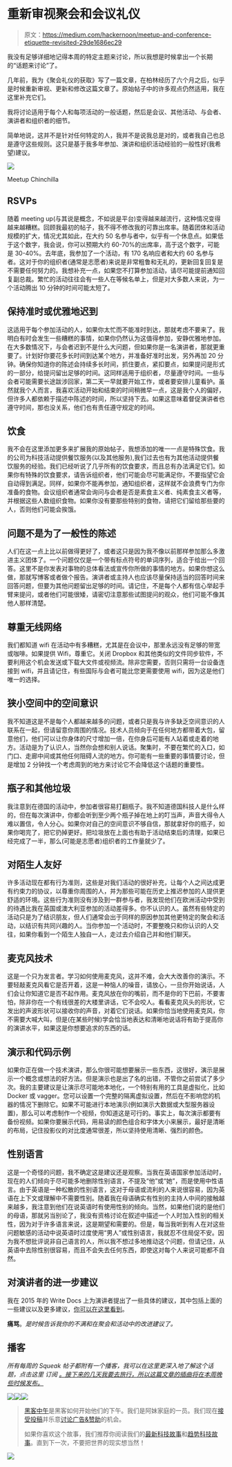 # 重新审视聚会和会议礼仪

> 原文：<https://medium.com/hackernoon/meetup-and-conference-etiquette-revisited-29de1686ec29>

我没有足够详细地记得本周的特定主题来讨论，所以我想是时候拿出一个长期的“话题来讨论”了。

几年前，我为《聚会礼仪的获取》写了一篇文章，在柏林经历了六个月之后，似乎是时候重新审视、更新和修改这篇文章了。原始帖子中的许多观点仍然适用，我在这里补充它们。

我将讨论适用于每个人和每项活动的一般话题，然后是会议、其他活动、与会者、演讲者和组织者的细节。

简单地说，这并不是针对任何特定的人，我并不是说我总是对的，或者我自己也总是遵守这些规则。这只是基于我多年参加、演讲和组织活动经验的一般性好(我希望)建议。

![](img/5bf561db6d135f30749de8339abb656a.png)

Meetup Chinchilla

## RSVPs

随着 meeting up(与其说是概念，不如说是平台)变得越来越流行，这种情况变得越来越糟糕。回顾我最初的帖子，我不得不修改我的可靠出席率。随着团体和活动规模的扩大，情况尤其如此，在大约 50 名参与者中，似乎有一个休息点。如果低于这个数字，我会说，你可以预期大约 60-70%的出席率，高于这个数字，可能是 30-40%。去年底，我参加了一个活动，有 170 名响应者和大约 60 名参与者。这对于你的组织者(通常是志愿者)来说是非常粗鲁和无礼的，更新回复回复是不需要任何努力的。我想补充一点，如果您不打算参加活动，请尽可能提前通知回复副总裁。繁忙的活动往往会有一些人在等候名单上，但是对大多数人来说，为一个活动腾出 10 分钟的时间可能太短了。

## 保持准时或优雅地迟到

这适用于每个参加活动的人，如果你太忙而不能准时到达，那就考虑不要来了。我明白有时会发生一些糟糕的事情，如果你仍然认为这值得参加，安静优雅地参加。在大多数情况下，与会者迟到不是什么大问题，但如果你是一名演讲者，那就更重要了。计划好你要花多长时间到达某个地方，并准备好准时出发，另外再加 20 分钟。确保你知道你的陈述会持续多长时间，抓住要点，紧扣要点，如果提问是形式的一部分，给提问留出足够的时间。这同样适用于组织者，尽量遵守时间。一些与会者可能需要长途跋涉回家，第二天一早就要开始工作，或者要安排儿童看护。虽然就我个人而言，我喜欢活动开始和结束的时间稍微早一点，这是我个人的偏好，但许多人都依赖于描述中陈述的时间，所以坚持下去。如果这意味着督促演讲者也遵守时间，那也没关系，他们也有责任遵守规定的时间。

## 饮食

我不会在这里添加更多来扩展我的原始帖子，我想添加的唯一一点是特殊饮食。我的公司为科技活动提供餐饮服务(以及其他服务),我们过去也有为其他活动提供餐饮服务的经验。我们已经听说了几乎所有的饮食要求，而且总有办法满足它们。如果你有特殊的饮食要求，请告诉组织者，他们可能会尽可能满足你，不要指望它会自动得到满足。同样，如果你不能再参加，通知组织者，这样就不会浪费专门为你准备的食物。会议组织者通常会询问与会者是否是素食主义者、纯素食主义者等，并根据这些人数组织食物。如果你没有要那些特别的食物，请把它们留给那些要的人，否则他们可能会挨饿。

## 问题不是为了一般性的陈述

人们在这一点上比以前做得更好了，或者这只是因为我不像以前那样参加那么多激进主义团体了。一个问题仅仅是一个带有标点符号的单词序列，适合于给出一个回答。这里不是你发表对事物的总体看法或宣传你所做的事情的地方。如果你想这么做，那就写博客或者做个报告。演讲者或主持人也应该尽量保持适当的回答时间来回答问题，但要为其他问题留出足够的时间。请记住，不是每个人都有信心举起手臂来提问，或者他们可能很矮，请密切注意那些试图提问的观众，他们可能不像其他人那样清楚。

## 尊重无线网络

我们都知道 wifi 在活动中有多糟糕，尤其是在会议中，那里永远没有足够的带宽或咖啡。如果提供 Wifi，尊重它。关闭 Dropbox 和其他类似的文件同步软件，不要利用这个机会发送或下载大文件或视频流。除非您需要，否则只需将一台设备连接到 wifi，并且请记住，有些国际与会者可能比您更需要使用 wifi，因为这是他们唯一的选择。

## 狭小空间中的空间意识

我不知道这是不是每个人都越来越多的问题，或者只是我与许多缺乏空间意识的人联系在一起，但请留意你周围的情况。技术人员倾向于在任何地方都带着大包，留意他们，他们可以让你身体的尺寸增加一倍，在你身后可能有人站着或走着的地方。活动是为了认识人，当然你会想和别人说话。聚集时，不要在繁忙的入口，如门口、走廊中间或其他任何阻碍人流的地方。你可能有一些重要的事情要讨论，但是增加 2 分钟找一个考虑周到的地方来讨论它不会降低这个话题的重要性。

## 瓶子和其他垃圾

我注意到在德国的活动中，参加者很容易打翻瓶子。我不知道德国科技人是什么样的，但在每次演讲中，你都会听到至少两个瓶子掉在地上的叮当声，声音大得令人难以置信，令人分心。如果你对自己的空间意识不够自信，那就拿好你的瓶子，如果你喝完了，把它扔掉更好。把垃圾放在上面也有助于活动结束后的清理，如果已经完成了一半，那么(可能是志愿者)组织者的工作量就少了。

## 对陌生人友好

许多活动现在都有行为准则，这些是对我们活动的很好补充，让每个人之间达成更有约束力的协议，以尊重你周围的人，并为那些可能在历史上推迟参加的人提供更舒适的环境。这些行为准则没有涉及到一群参与者，我发现他们在欧洲活动中受到的待遇比我在英国或澳大利亚参加的活动差得多。你不认识的人。虽然有些特定的活动只是为了结识朋友，但人们通常会出于同样的原因参加其他更特定的聚会和活动，以结识有共同兴趣的人。当你参加一个活动时，不要整晚只和你认识的人交往，如果你看到一个陌生人独自一人，走过去介绍自己并和他们聊天。

## 麦克风技术

这是一个只为发言者。学习如何使用麦克风，这并不难，会大大改善你的演示。不要轻敲麦克风看它是否开着，这是一种恼人的噪音，请放心，一旦你开始说话，人们会让你知道它是否不起作用。麦克风放在你的嘴前，而不是你的下巴前，不要害怕，除非你在一个有线很差的大楼里讲话，它不会咬人。看看麦克风头的形状，它发出的声波形状可以接收你的声音，对着它们说话。如果你恰当地使用麦克风，你不需要大喊大叫，但是(在某些时候)学会恰当地表达和清晰地说话将有助于提高你的演讲水平，如果这是你想要追求的东西的话。

## 演示和代码示例

如果你正在做一个技术演讲，那么你很可能想要展示一些东西，这很好，演示是展示一个概念或想法的好方法。但是演示也是出了名的出错，不管你之前尝试了多少次。我的主要建议是让演示尽可能地本地化，一个特别有用的工具是虚拟化，比如 Docker 或 vagger。您可以设置一个完整的隔离虚拟设置，然后在不影响您的机器的情况下删除它。如果不可能进行本地演示(例如演示大数据或大型服务器设置)，那么可以考虑制作一个视频，你知道这是可行的。事实上，每次演示都要有备份视频。如果你要展示代码，用易读的颜色组合和字体大小来展示，最好是清晰的布局，记住投影仪的对比度通常很差，所以坚持使用清晰、强烈的颜色。

## 性别语言

这是一个奇怪的问题，我不确定这是建议还是观察。当我在英语国家参加活动时，现在的人们倾向于尽可能多地删除性别语言，不提及“他”或“她”，而是使用中性语言。由于英语是一种松散的性别语言，这对于母语或流利的人来说很容易，因为英语在上下文或理解中不需要性别。随着我在母语确实有性别的主持人中间的接触越来越多，我注意到他们在说英语时有使用性别的倾向。当然，如果他们说的是他们的母语，那就另当别论了，我没有资格讨论在叙述中描述一个人时加入性别的相关性，因为对于许多语言来说，这是期望和需要的。但是，每当我听到有人在对这些问题敏感的活动中说英语时过度使用“男人”或性别语言，我就忍不住局促不安。因为我不想批评说非自己语言的人，所以我不想过多地推动这个问题，但请记住，从英语中去除性别很容易，而且不会失去任何东西，即使这对每个人来说可能都不自然。

## 对演讲者的进一步建议

我在 2015 年的 Write Docs 上为演讲者提出了一些具体的建议，其中包括上面的一些建议以及更多建议，[你可以在这里看到](http://chrischinchilla.github.io/Presentations/good_presentations/#/)。

**痛骂**。*是时候告诉我你的不满和在聚会和活动中的改进建议了。*

## 播客

*所有每周的 Squeak 帖子都附有一个播客，我可以在这里更深入地了解这个话题，点击这里* *订阅* [*。接下来的几天我要去旅行，所以这篇文章的插曲将在本周晚些时候发布。*](http://feeds.soundcloud.com/users/soundcloud:users:128163767/sounds.rss)

[![](img/50ef4044ecd4e250b5d50f368b775d38.png)](http://bit.ly/HackernoonFB)[![](img/979d9a46439d5aebbdcdca574e21dc81.png)](https://goo.gl/k7XYbx)[![](img/2930ba6bd2c12218fdbbf7e02c8746ff.png)](https://goo.gl/4ofytp)

> [黑客中午](http://bit.ly/Hackernoon)是黑客如何开始他们的下午。我们是阿妹家庭的一员。我们现在[接受投稿](http://bit.ly/hackernoonsubmission)并乐意[讨论广告&赞助](mailto:partners@amipublications.com)的机会。
> 
> 如果你喜欢这个故事，我们推荐你阅读我们的[最新科技故事](http://bit.ly/hackernoonlatestt)和[趋势科技故事](https://hackernoon.com/trending)。直到下一次，不要把世界的现实想当然！

[![](img/be0ca55ba73a573dce11effb2ee80d56.png)](https://goo.gl/Ahtev1)